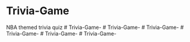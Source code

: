 # Trivia-Game
NBA themed trivia quiz
#   T r i v i a - G a m e -  
 #   T r i v i a - G a m e -  
 #   T r i v i a - G a m e -  
 #   T r i v i a - G a m e -  
 #   T r i v i a - G a m e -  
 #   T r i v i a - G a m e -  
 